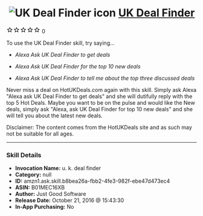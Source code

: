 # &nbsp;<img src="skill_icon" alt="UK Deal Finder icon" width="36"> [UK Deal Finder](http://alexa.amazon.com/#skills/amzn1.ask.skill.b8bea26a-fbb2-4fe3-982f-ebe47d473ec4)
![0 stars](../../images/ic_star_border_black_18dp_1x.png)![0 stars](../../images/ic_star_border_black_18dp_1x.png)![0 stars](../../images/ic_star_border_black_18dp_1x.png)![0 stars](../../images/ic_star_border_black_18dp_1x.png)![0 stars](../../images/ic_star_border_black_18dp_1x.png) 0

To use the UK Deal Finder skill, try saying...

* *Alexa Ask UK Deal Finder to get deals*

* *Alexa Ask UK Deal Finder for the top 10 new deals*

* *Alexa Ask UK Deal Finder to tell me about the top three discussed deals*

Never miss a deal on HotUKDeals.com again with this skill. Simply ask Alexa "Alexa ask UK Deal Finder to get deals" and she will dutifully reply with the top 5 Hot Deals. Maybe you want to be on the pulse and would like the New deals, simply ask "Alexa, ask UK Deal Finder for top 10 new deals" and she will tell you about the latest new deals.

Disclaimer: The content comes from the HotUKDeals site and as such may not be suitable for all ages.

***

### Skill Details

* **Invocation Name:** u. k. deal finder
* **Category:** null
* **ID:** amzn1.ask.skill.b8bea26a-fbb2-4fe3-982f-ebe47d473ec4
* **ASIN:** B01MEC16XB
* **Author:** Just Good Software
* **Release Date:** October 21, 2016 @ 15:43:30
* **In-App Purchasing:** No
